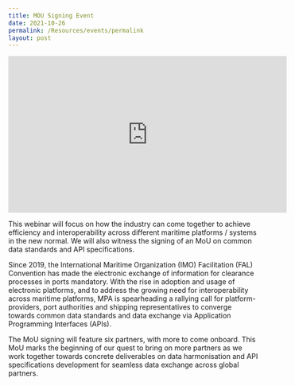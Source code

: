 ```yaml
---
title: MOU Signing Event
date: 2021-10-26
permalink: /Resources/events/permalink
layout: post
---
```

<div class="video-container">
<iframe width="560" height="315" src="https://www.youtube.com/embed/-rbi_k-URjw" title="YouTube video player" frameborder="0" allow="accelerometer; autoplay; clipboard-write; encrypted-media; gyroscope; picture-in-picture" allowfullscreen></iframe>
</div>

This webinar will focus on how the industry can come together to achieve efficiency and interoperability across different maritime platforms / systems in the new normal. We will also witness the signing of an MoU on common data standards and API specifications.

Since 2019, the International Maritime Organization (IMO) Facilitation (FAL) Convention has made the electronic exchange of information for clearance processes in ports mandatory. With the rise in adoption and usage of electronic platforms, and to address the growing need for interoperability across maritime platforms, MPA is spearheading a rallying call for platform-providers, port authorities and shipping representatives to converge towards common data standards and data exchange via Application Programming Interfaces (APIs).

The MoU signing will feature six partners, with more to come onboard. This MoU marks the beginning of our quest to bring on more partners as we work together towards concrete deliverables on data harmonisation and API specifications development for seamless data exchange across global partners.